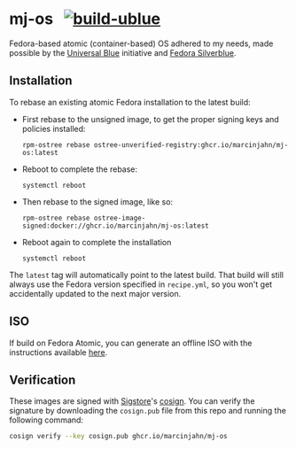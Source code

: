 # mj-os &nbsp; [![build-ublue](https://github.com/marcinjahn/mj-os/actions/workflows/build.yml/badge.svg)](https://github.com/marcinjahn/mj-os/actions/workflows/build.yml)

Fedora-based atomic (container-based) OS adhered to my needs, made possible by the [Universal Blue](https://universal-blue.org/) initiative and [Fedora Silverblue](https://fedoraproject.org/atomic-desktops/silverblue/).
## Installation

To rebase an existing atomic Fedora installation to the latest build:

- First rebase to the unsigned image, to get the proper signing keys and policies installed:
  ```
  rpm-ostree rebase ostree-unverified-registry:ghcr.io/marcinjahn/mj-os:latest
  ```
- Reboot to complete the rebase:
  ```
  systemctl reboot
  ```
- Then rebase to the signed image, like so:
  ```
  rpm-ostree rebase ostree-image-signed:docker://ghcr.io/marcinjahn/mj-os:latest
  ```
- Reboot again to complete the installation
  ```
  systemctl reboot
  ```

The `latest` tag will automatically point to the latest build. That build will still always use the Fedora version specified in `recipe.yml`, so you won't get accidentally updated to the next major version.

## ISO

If build on Fedora Atomic, you can generate an offline ISO with the instructions available [here](https://blue-build.org/learn/universal-blue/#fresh-install-from-an-iso).

## Verification

These images are signed with [Sigstore](https://www.sigstore.dev/)'s [cosign](https://github.com/sigstore/cosign). You can verify the signature by downloading the `cosign.pub` file from this repo and running the following command:

```bash
cosign verify --key cosign.pub ghcr.io/marcinjahn/mj-os
```
